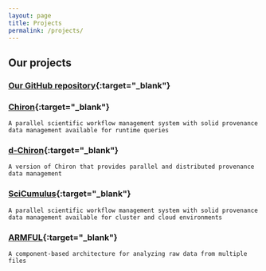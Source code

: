 ```yaml
---
layout: page
title: Projects
permalink: /projects/
---
```


## Our projects

### [Our GitHub repository](http://github.com/hpcdb){:target="_blank"}

### [Chiron](http://chironengine.sourceforge.net/){:target="_blank"}
    A parallel scientific workflow management system with solid provenance data management available for runtime queries

### [d-Chiron](http://github.com/hpcdb/d-Chiron){:target="_blank"}
    A version of Chiron that provides parallel and distributed provenance data management

### [SciCumulus](https://scicumulusc2.wordpress.com/){:target="_blank"}
    A parallel scientific workflow management system with solid provenance data management available for cluster and cloud environments

### [ARMFUL](https://hpcdb.github.io/armful){:target="_blank"}
    A component-based architecture for analyzing raw data from multiple files
